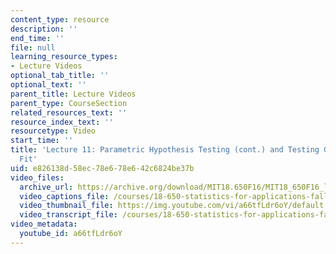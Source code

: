 ```yaml
---
content_type: resource
description: ''
end_time: ''
file: null
learning_resource_types:
- Lecture Videos
optional_tab_title: ''
optional_text: ''
parent_title: Lecture Videos
parent_type: CourseSection
related_resources_text: ''
resource_index_text: ''
resourcetype: Video
start_time: ''
title: 'Lecture 11: Parametric Hypothesis Testing (cont.) and Testing Goodness of
  Fit'
uid: e826138d-58ec-78e6-78e6-42c6824be37b
video_files:
  archive_url: https://archive.org/download/MIT18.650F16/MIT18_650F16_lec11_300k.mp4
  video_captions_file: /courses/18-650-statistics-for-applications-fall-2016/b4528f1ef5d4562e8b5c948ff6ec301a_a66tfLdr6oY.vtt
  video_thumbnail_file: https://img.youtube.com/vi/a66tfLdr6oY/default.jpg
  video_transcript_file: /courses/18-650-statistics-for-applications-fall-2016/279e378aad4f317540875c11f0d81457_a66tfLdr6oY.pdf
video_metadata:
  youtube_id: a66tfLdr6oY
---
```

